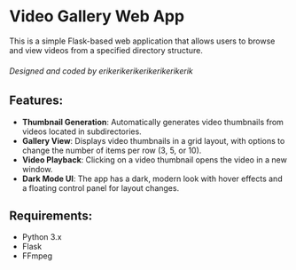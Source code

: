 # Video Gallery Web App

This is a simple Flask-based web application that allows users to browse and view videos from a specified directory structure.

###### Designed and coded by erikerikerikerikerikerikerik 

## Features:
- **Thumbnail Generation**: Automatically generates video thumbnails from videos located in subdirectories.
- **Gallery View**: Displays video thumbnails in a grid layout, with options to change the number of items per row (3, 5, or 10).
- **Video Playback**: Clicking on a video thumbnail opens the video in a new window.
- **Dark Mode UI**: The app has a dark, modern look with hover effects and a floating control panel for layout changes.

## Requirements:
- Python 3.x
- Flask
- FFmpeg